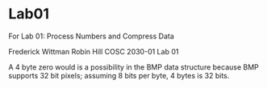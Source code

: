 # Lab01
For Lab 01:  Process Numbers and Compress Data

Frederick Wittman
Robin Hill
COSC 2030-01
Lab 01

A 4 byte zero would is a possibility in the BMP data structure because BMP supports 32 bit pixels; assuming 8 bits per byte, 4 bytes is 32 bits.
